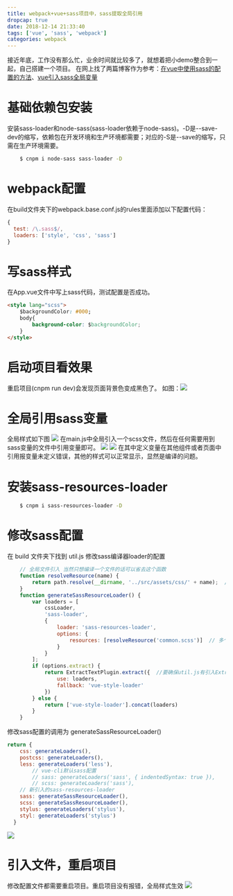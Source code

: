 ```yaml
---
title: webpack+vue+sass项目中，sass提取全局引用
dropcap: true
date: 2018-12-14 21:33:40
tags: ['vue', 'sass', 'webpack']
categories: webpack
---
```

接近年底，工作没有那么忙，业余时间就比较多了，就想着把小demo整合到一起，自己搭建一个项目。
在网上找了两篇博客作为参考：[在vue中使用sass的配置的方法](https://blog.csdn.net/lily2016n/article/details/75309492)、[vue引入sass全局变量](https://blog.csdn.net/qq_27868533/article/details/79651659)
# **基础依赖包安装**
安装sass-loader和node-sass(sass-loader依赖于node-sass)。-D是--save-dev的缩写，依赖包在开发环境和生产环境都需要；对应的-S是--save的缩写，只需在生产环境需要。
```bash
    $ cnpm i node-sass sass-loader -D
```
# **webpack配置**
在build文件夹下的webpack.base.conf.js的rules里面添加以下配置代码：
```javascript
{
  test: /\.sass$/,
  loaders: ['style', 'css', 'sass']
}
```
# **写sass样式**
在App.vue文件中写上sass代码，测试配置是否成功。
```html
<style lang="scss">
    $backgroundColor: #000;
    body{
        background-color: $backgroundColor;
    }
</style>
```
# **启动项目看效果**
重启项目(cnpm run dev)会发现页面背景色变成黑色了。
如图：![](./sassExtract/config.png)
# **全局引用sass变量**
全局样式如下图
![](./sassExtract/commonscss.png)
在main.js中全局引入一个scss文件，然后在任何需要用到sass变量的文件中引用变量即可。
![](./sassExtract/mainjs.png)
![](./sassExtract/usage.png)
在其中定义变量在其他组件或者页面中引用报变量未定义错误，其他的样式可以正常显示，显然是编译的问题。
# **安装sass-resources-loader**
```bash
    $ cnpm i sass-resources-loader -D
```
# **修改sass配置**
在 build 文件夹下找到 util.js 修改sass编译器loader的配置
```javascript
    // 全局文件引入 当然只想编译一个文件的话可以省去这个函数
    function resolveResource(name) {
        return path.resolve(__dirname, '../src/assets/css/' + name);  //我把提取的样式放在src/assets/css下
    }
    function generateSassResourceLoader() {
        var loaders = [
            cssLoader,
            'sass-loader',
            {
                loader: 'sass-resources-loader',
                options: {
                    resources: [resolveResource('common.scss')]  // 多个文件时用数组的形式传入，单个文件时可以直接使用 path.resolve(__dirname, '../src/assets/css/common.scss'
                }
            }
        ];
        if (options.extract) {
            return ExtractTextPlugin.extract({  //要确保util.js有引入ExtractTextPlugin这个插件，通常都是有的
                use: loaders,
                fallback: 'vue-style-loader'
            })
        } else {
            return ['vue-style-loader'].concat(loaders)
        }
    }
```
修改sass配置的调用为 generateSassResourceLoader()
```javascript
return {
    css: generateLoaders(),
    postcss: generateLoaders(),
    less: generateLoaders('less'),
        // vue-cli默认sass配置
        // sass: generateLoaders('sass', { indentedSyntax: true }), 
        // scss: generateLoaders('sass'),
    // 新引入的sass-resources-loader
    sass: generateSassResourceLoader(),
    scss: generateSassResourceLoader(),
    stylus: generateLoaders('stylus'),
    styl: generateLoaders('stylus')
  }
```
![](./sassExtract/utils.png)
# **引入文件，重启项目**
修改配置文件都需要重启项目。重启项目没有报错，全局样式生效
![](./sassExtract/result.png)